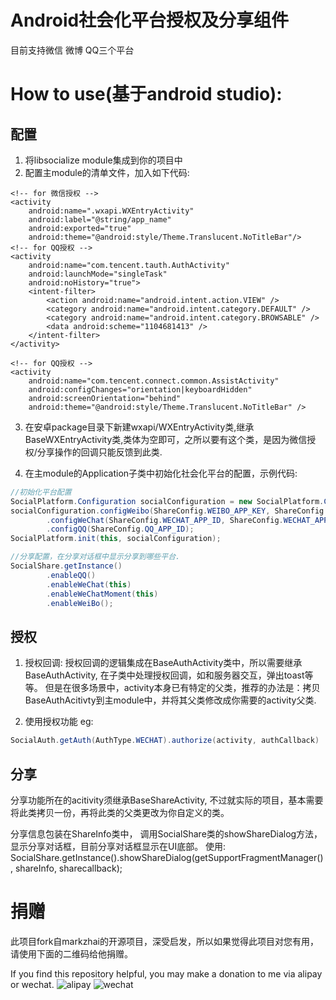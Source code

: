 # Android社会化平台授权及分享组件

目前支持微信 微博 QQ三个平台

# How to use(基于android studio):
## 配置
1. 将libsocialize module集成到你的项目中
2. 配置主module的清单文件，加入如下代码:
```
<!-- for 微信授权 -->
<activity
    android:name=".wxapi.WXEntryActivity"
    android:label="@string/app_name"
    android:exported="true"
    android:theme="@android:style/Theme.Translucent.NoTitleBar"/>
<!-- for QQ授权 -->
<activity
    android:name="com.tencent.tauth.AuthActivity"
    android:launchMode="singleTask"
    android:noHistory="true">
    <intent-filter>
        <action android:name="android.intent.action.VIEW" />
        <category android:name="android.intent.category.DEFAULT" />
        <category android:name="android.intent.category.BROWSABLE" />
        <data android:scheme="1104681413" />
    </intent-filter>
</activity>

<!-- for QQ授权 -->
<activity
    android:name="com.tencent.connect.common.AssistActivity"
    android:configChanges="orientation|keyboardHidden"
    android:screenOrientation="behind"
    android:theme="@android:style/Theme.Translucent.NoTitleBar" />
```

3. 在安卓package目录下新建wxapi/WXEntryActivity类,继承BaseWXEntryActivity类,类体为空即可，之所以要有这个类，是因为微信授权/分享操作的回调只能反馈到此类.

4. 在主module的Application子类中初始化社会化平台的配置，示例代码:
``` java
//初始化平台配置
SocialPlatform.Configuration socialConfiguration = new SocialPlatform.Configuration();
socialConfiguration.configWeibo(ShareConfig.WEIBO_APP_KEY, ShareConfig.WEIBO_REDIRECT_URL, ShareConfig.WEIBO_SCOPE)
        .configWeChat(ShareConfig.WECHAT_APP_ID, ShareConfig.WECHAT_APP_SECRET)
        .configQQ(ShareConfig.QQ_APP_ID);
SocialPlatform.init(this, socialConfiguration);

//分享配置，在分享对话框中显示分享到哪些平台.
SocialShare.getInstance()
        .enableQQ()
        .enableWeChat(this)
        .enableWeChatMoment(this)
        .enableWeiBo();
```

## 授权

1. 授权回调:
授权回调的逻辑集成在BaseAuthActivity类中，所以需要继承BaseAuthActivity, 在子类中处理授权回调，如和服务器交互，弹出toast等等。 但是在很多场景中，activity本身已有特定的父类，推荐的办法是：拷贝BaseAuthAcitivty到主module中，并将其父类修改成你需要的activity父类.

2. 使用授权功能 eg:
``` java
SocialAuth.getAuth(AuthType.WECHAT).authorize(activity, authCallback)
```

## 分享
分享功能所在的acitivity须继承BaseShareActivity, 不过就实际的项目，基本需要将此类拷贝一份，再将此类的父类更改为你自定义的类。

分享信息包装在ShareInfo类中， 调用SocialShare类的showShareDialog方法，显示分享对话框，目前分享对话框显示在UI底部。
使用: 
SocialShare.getInstance().showShareDialog(getSupportFragmentManager(), shareInfo, sharecallback);

# 捐赠
此项目fork自markzhai的开源项目，深受启发，所以如果觉得此项目对您有用，请使用下面的二维码给他捐赠。

If you find this repository helpful, you may make a donation to me via alipay or wechat.
![alipay](http://blog.zhaiyifan.cn/images/donation-alipay.png "alipay") ![wechat](http://blog.zhaiyifan.cn/images/donation.jpg "wechat")
